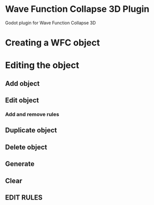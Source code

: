 # Wave Function Collapse 3D Plugin
Godot plugin for Wave Function Collapse 3D
# Creating a WFC object
# Editing the object
## Add object 
## Edit object
### Add and remove rules
## Duplicate object
## Delete object
## Generate
## Clear 
## EDIT RULES
